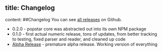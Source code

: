 title: Changelog
-------
content:
##Changelog
You can see [all releases](https://github.com/AntJanus/popstar-cms/releases) on Github.

* 0.2.0 - popstar core was abstracted out into its own NPM package
* 0.1.0 - first actual numeric release, tons of updates, from better tracking to testing, fixed parser and reader, and cleaned up code
* [Alpha Release](https://github.com/AntJanus/popstar-cms/releases/tag/v0.0.1) - premature alpha release. Working version of everything
